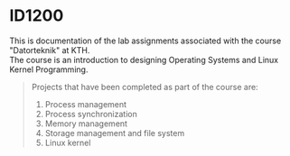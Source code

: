 # ID1200

This is documentation of the lab assignments associated with the course "Datorteknik" at KTH. <br />
The course is an introduction to designing Operating Systems and Linux Kernel Programming. 

> Projects that have been completed as part of the course are:  
> 1. Process management
> 2. Process synchronization
> 3. Memory management
> 4. Storage management and file system
> 5. Linux kernel
